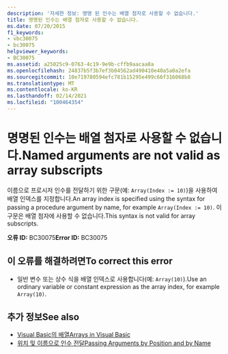 ```yaml
---
description: '자세한 정보: 명명 된 인수는 배열 첨자로 사용할 수 없습니다.'
title: 명명된 인수는 배열 첨자로 사용할 수 없습니다.
ms.date: 07/20/2015
f1_keywords:
- vbc30075
- bc30075
helpviewer_keywords:
- BC30075
ms.assetid: a25025c9-0763-4c19-9e9b-cffb9aacaa8a
ms.openlocfilehash: 24837b5f3b7ef3b04562ad490410e40a5a0a2efa
ms.sourcegitcommit: 10e719780594efc781b15295e499c66f316068b8
ms.translationtype: MT
ms.contentlocale: ko-KR
ms.lasthandoff: 02/14/2021
ms.locfileid: "100464354"
---
```

# <a name="named-arguments-are-not-valid-as-array-subscripts"></a><span data-ttu-id="8843d-103">명명된 인수는 배열 첨자로 사용할 수 없습니다.</span><span class="sxs-lookup"><span data-stu-id="8843d-103">Named arguments are not valid as array subscripts</span></span>

<span data-ttu-id="8843d-104">이름으로 프로시저 인수를 전달하기 위한 구문(예: `Array(Index := 10)`)을 사용하여 배열 인덱스를 지정합니다.</span><span class="sxs-lookup"><span data-stu-id="8843d-104">An array index is specified using the syntax for passing a procedure argument by name, for example `Array(Index := 10)`.</span></span> <span data-ttu-id="8843d-105">이 구문은 배열 첨자에 사용할 수 없습니다.</span><span class="sxs-lookup"><span data-stu-id="8843d-105">This syntax is not valid for array subscripts.</span></span>  
  
 <span data-ttu-id="8843d-106">**오류 ID:** BC30075</span><span class="sxs-lookup"><span data-stu-id="8843d-106">**Error ID:** BC30075</span></span>  
  
## <a name="to-correct-this-error"></a><span data-ttu-id="8843d-107">이 오류를 해결하려면</span><span class="sxs-lookup"><span data-stu-id="8843d-107">To correct this error</span></span>  
  
- <span data-ttu-id="8843d-108">일반 변수 또는 상수 식을 배열 인덱스로 사용합니다(예: `Array(10)`).</span><span class="sxs-lookup"><span data-stu-id="8843d-108">Use an ordinary variable or constant expression as the array index, for example `Array(10)`.</span></span>  
  
## <a name="see-also"></a><span data-ttu-id="8843d-109">추가 정보</span><span class="sxs-lookup"><span data-stu-id="8843d-109">See also</span></span>

- [<span data-ttu-id="8843d-110">Visual Basic의 배열</span><span class="sxs-lookup"><span data-stu-id="8843d-110">Arrays in Visual Basic</span></span>](../programming-guide/language-features/arrays/index.md)
- [<span data-ttu-id="8843d-111">위치 및 이름으로 인수 전달</span><span class="sxs-lookup"><span data-stu-id="8843d-111">Passing Arguments by Position and by Name</span></span>](../programming-guide/language-features/procedures/passing-arguments-by-position-and-by-name.md)
